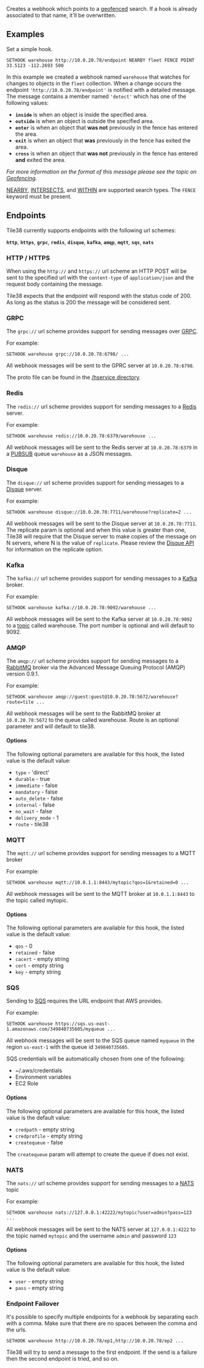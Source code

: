 <!--
layout:  index.html
title:   SETHOOK - Tile38
class:   command
super:   documentation
command: sethook
-->

Creates a webhook which points to a [geofenced](/topics/geofencing) search. If a hook is already associated to that name, it'll be overwritten.

## Examples

Set a simple hook.

```tile38
SETHOOK warehouse http://10.0.20.78/endpoint NEARBY fleet FENCE POINT 33.5123 -112.2693 500
```

In this example we created a webhook named `warehouse` that watches for changes to objects in the `fleet` collection. When a change occurs the endpoint `'http://10.0.20.78/endpoint'` is notified with a detailed message. The message contains a member named `'detect'` which has one of the following values:

- **`inside`** is when an object is inside the specified area.
- **`outside`** is when an object is outside the specified area.
- **`enter`** is when an object that **was not** previously in the fence has entered the area.
- **`exit`** is when an object that **was** previously in the fence has exited the area.
- **`cross`** is when an object that **was not** previously in the fence has entered **and** exited the area.

*For more information on the format of this message please see the topic on [Geofencing](/topics/geofencing).*

[NEARBY](/commands/nearby), [INTERSECTS](/commands/intersects), and [WITHIN](/commands/within) are supported search types. The `FENCE` keyword must be present.

## Endpoints

Tile38 currently supports endpoints with the following url schemes:  

**`http`**, **`https`**, **`grpc`**, **`redis`**, **`disque`**, **`kafka`**, **`amqp`**, **`mqtt`**, **`sqs`**, **`nats`**

### HTTP / HTTPS

When using the `http://` and `https://` url scheme an HTTP POST will be sent to the specified url with the `content-type` of `application/json` and the request body containing the message.

Tile38 expects that the endpoint will respond with the status code of 200. As long as the status is 200 the message will be considered sent.

### GRPC

The `grpc://` url scheme provides support for sending messages over [GRPC](http://www.grpc.io/).

For example:

```tile38
SETHOOK warehouse grpc://10.0.20.78:6798/ ...
```

All webhook messages will be sent to the GPRC server at `10.0.20.78:6798`.

The proto file can be found in the [/hservice directory](https://github.com/tidwall/tile38/tree/master/hservice).

### Redis

The `redis://` url scheme provides support for sending messages to a [Redis](https://redis.io) server.

For example:

```tile38
SETHOOK warehouse redis://10.0.20.78:6379/warehouse ...
```

All webhook messages will be sent to the Redis server at `10.0.20.78:6379` in a [PUBSUB](https://redis.io/commands#pubsub) queue `warehouse` as a JSON messages.

### Disque

The `disque://` url scheme provides support for sending messages to a [Disque](https://github.com/antirez/disque) server.

For example:

```tile38
SETHOOK warehouse disque://10.0.20.78:7711/warehouse?replicate=2 ...
```

All webhook messages will be sent to the Disque server at `10.0.20.78:7711`. The replicate param is optional and when this value is greater than one, Tile38 will require that the Disque server to make copies of the message on N servers, where N is the value of `replicate`. Please review the [Disque API](https://github.com/antirez/disque#main-api) for information on the replicate option.

### Kafka

The `kafka://` url scheme provides support for sending messages to a [Kafka](https://kafka.apache.org/) broker.

For example:

```tile38
SETHOOK warehouse kafka://10.0.20.78:9092/warehouse ...
```

All webhook messages will be sent to the Kafka server at `10.0.20.78:9092` to a [topic](https://kafka.apache.org/documentation/#intro_topics) called warehouse. The port number is optional and will default to 9092.

### AMQP

The `amqp://` url scheme provides support for sending messages to a [RabbitMQ](https://www.rabbitmq.com/) broker via the Advanced Message Queuing Protocol (AMQP) version 0.9.1.

For example:

```tile38
SETHOOK warehouse amqp://guest:guest@10.0.20.78:5672/warehouse?route=tile ...
```

All webhook messages will be sent to the RabbitMQ broker at `10.0.20.78:5672` to the queue called warehouse. Route is an optional parameter and will default to tile38.

#### Options

The following optional parameters are available for this hook, the listed value is the default value:  

* `type` - 'direct'  
* `durable` - true  
* `immediate` - false  
* `mandatory` - false  
* `auto_delete` - false  
* `internal` - false  
* `no_wait` - false  
* `delivery_mode` - 1  
* `route` - tile38  

### MQTT

The `mqtt://` url scheme provides support for sending messages to a MQTT broker

For example:

```tile38
SETHOOK warehouse mqtt://10.0.1.1:8443/mytopic?qos=1&retained=0 ...
```

All webhook messages will be sent to the MQTT broker at `10.0.1.1:8443` to the topic called mytopic.

#### Options

The following optional parameters are available for this hook, the listed value is the default value:

* `qos` - 0  
* `retained` - false  
* `cacert` - empty string 
* `cert` - empty string 
* `key` - empty string 

### SQS

Sending to [SQS](https://aws.amazon.com/sqs/) requires the URL endpoint that AWS provides.

For example:

```tile38
SETHOOK warehouse https://sqs.us-east-1.amazonaws.com/349840735605/myqueue ...
```

All webhook messages will be sent to the SQS queue named `myqueue` in the region `us-east-1` with the queue id `349840735605`.

SQS credentials will be automatically chosen from one of the following:

- ~/.aws/credentials
- Environment variables
- EC2 Role

#### Options

The following optional parameters are available for this hook, the listed value is the default value:

* `credpath` - empty string  
* `credprofile` - empty string  
* `createqueue` - false

The `createqueue` param will attempt to create the queue if does not exist.

### NATS

The `nats://` url scheme provides support for sending messages to a [NATS](https://www.nats.io/) topic

For example:

```tile38
SETHOOK warehouse nats://127.0.0.1:42222/mytopic?user=admin?pass=123 ...
```

All webhook messages will be sent to the NATS server at `127.0.0.1:4222` to the topic named `mytopic` and the username `admin` and password `123`

#### Options

The following optional parameters are available for this hook, the listed value is the default value:

* `user` - empty string  
* `pass` - empty string  


### Endpoint Failover

It's possible to specify multiple endpoints for a webhook by separating each with a comma. Make sure that there are no spaces between the comma and the urls.

```tile38
SETHOOK warehouse http://10.0.20.78/ep1,http://10.0.20.78/ep2 ...
```

Tile38 will try to send a message to the first endpoint. If the send is a failure then the second endpoint is tried, and so on.
